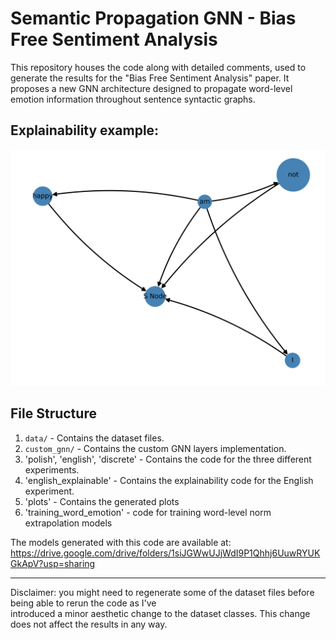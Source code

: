 # Semantic Propagation GNN - Bias Free Sentiment Analysis

This repository houses the code along with detailed comments, used to generate the results for the "Bias Free Sentiment Analysis" paper. It proposes a new GNN architecture designed to propagate word-level emotion information throughout sentence syntactic graphs.



## Explainability example:

<img src="plots/nothappy.png" alt="PLOT" title="Explainability Example" width="600"/>


## File Structure
1. `data/` - Contains the dataset files.
2. `custom_gnn/` - Contains the custom GNN layers implementation.
3. 'polish', 'english', 'discrete' - Contains the code for the three different experiments.
4. 'english_explainable' - Contains the explainability code for the English experiment.
5. 'plots' - Contains the generated plots
6. 'training_word_emotion' - code for training word-level norm extrapolation models  

The models generated with this code are available at:
https://drive.google.com/drive/folders/1siJGWwUJjWdI9P1Qhhj6UuwRYUKGkApV?usp=sharing

---

Disclaimer: you might need to regenerate some of the dataset files before being able to rerun the code as I've  
introduced a minor aesthetic change to the dataset classes. This change does not affect the results in any way.
